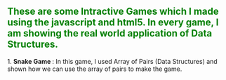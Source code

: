 <h2 style="color:green;">These are some Intractive Games which I made using the javascript and html5. In every game,
I am showing the real world application of Data Structures.</h2>
1. <b>Snake Game </b>:
  In this game, I used Array of Pairs (Data Structures) and shown how we can use the array of pairs to make the game.
